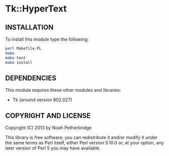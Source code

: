 # Tk::HyperText

## INSTALLATION

To install this module type the following:

```bash
perl Makefile.PL
make
make test
make install
```

## DEPENDENCIES

This module requires these other modules and libraries:

* Tk (around version 802.027)

## COPYRIGHT AND LICENSE

Copyright (C) 2013 by Noah Petherbridge

This library is free software; you can redistribute it and/or modify
it under the same terms as Perl itself, either Perl version 5.10.0 or,
at your option, any later version of Perl 5 you may have available.


